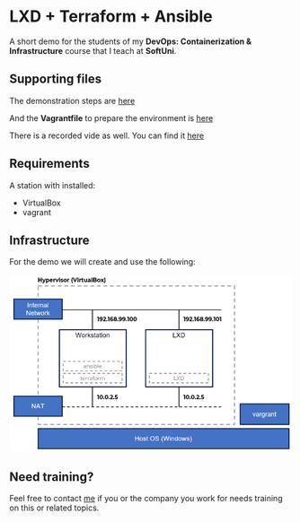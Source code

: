 # LXD + Terraform + Ansible

A short demo for the students of my **DevOps: Containerization &amp; Infrastructure** course that I teach at **SoftUni**.

## Supporting files

The demonstration steps are [here](DEMO.md)

And the **Vagrantfile** to prepare the environment is [here](Vagrantfile)

There is a recorded vide as well. You can find it [here](https://youtu.be/6e_wPocaWK4)

## Requirements

A station with installed:

- VirtualBox
- vagrant

## Infrastructure

For the demo we will create and use the following:

![image](README.png)


## Need training?

Feel free to contact [me](https://www.linkedin.com/in/dzahariev/) if you or the company you work for needs training on this or related topics.
